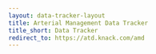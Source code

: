 ```yaml
---
layout: data-tracker-layout
title: Arterial Management Data Tracker
title_short: Data Tracker
redirect_to: https://atd.knack.com/amd
---
```

